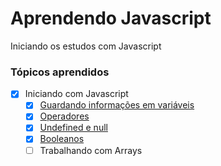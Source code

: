 # Aprendendo Javascript

Iniciando os estudos com Javascript

### Tópicos aprendidos

- [x] Iniciando com Javascript
    - [x] [Guardando informações em variáveis](https://github.com/eolucaslopes/aprendendo-javascript/tree/main/01%20-%20Iniciando%20com%20Javascript/01-guardando-informacoes-em-variaveis.js)
    - [x] [Operadores](https://github.com/eolucaslopes/aprendendo-javascript/tree/main/01%20-%20Iniciando%20com%20Javascript/02-operadores.js)
    - [x] [Undefined e null](https://github.com/eolucaslopes/aprendendo-javascript/tree/main/01%20-%20Iniciando%20com%20Javascript/03-undefined-e-null.js)
    - [x] [Booleanos](https://github.com/eolucaslopes/aprendendo-javascript/tree/main/01%20-%20Iniciando%20com%20Javascript/04-booleanos.js)
    - [ ] Trabalhando com Arrays
